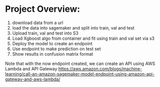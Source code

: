 # Project Overview:

1. download data from a url
2. load the data into sagemaker and split into train, val and test
3. Upload train, val and test into S3
4. Load Xgboost algo from container and fit using train and val set via s3
5. Deploy the model to create an endpoint
6. Use endpoint to make prediction on test set 
7. Show results in confusion matrix format

Note that with the now endpoint created, we can create an API using AWS Lambda and API Gateway 
https://aws.amazon.com/blogs/machine-learning/call-an-amazon-sagemaker-model-endpoint-using-amazon-api-gateway-and-aws-lambda/
